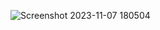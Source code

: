 ![Screenshot 2023-11-07 180504](https://github.com/mindexpert7546/Web-Layout-Design/assets/89348788/260877a8-7ae6-4094-8e3a-fcd307845527)
